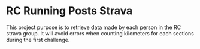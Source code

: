 # RC Running Posts Strava

This project purpose is to retrieve data made by each person in the RC strava group. It will avoid errors when counting kilometers for each sections during the first challenge.
